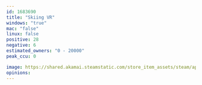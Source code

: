 ```yaml
---
id: 1683690
title: "Skiing VR"
windows: "true"
mac: "false"
linux: false
positive: 28
negative: 6
estimated_owners: "0 - 20000"
peak_ccu: 0

image: https://shared.akamai.steamstatic.com/store_item_assets/steam/apps/1683690/header.jpg?t=1726139401
opinions:
---
```

